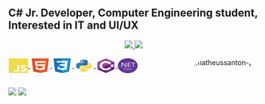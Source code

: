 ## C# Jr. Developer, Computer Engineering student, Interested in IT and UI/UX
<div align="center">
  <a href="https://github.com/matheussanton">
  <img height="180em" src="https://github-readme-stats.vercel.app/api?username=matheussanton&show_icons=true&theme=dracula&include_all_commits=true&count_private=true"/>
  <img height="180em" src="https://github-readme-stats.vercel.app/api/top-langs/?username=matheussanton&layout=compact&langs_count=7&theme=dracula"/>
</div>
<div style="display: inline_block"><br>
  <img align="center" alt="matheussanton-Js" height="30" width="40" src="https://raw.githubusercontent.com/devicons/devicon/master/icons/javascript/javascript-plain.svg">
  <img align="center" alt="matheussanton-HTML" height="30" width="40" src="https://raw.githubusercontent.com/devicons/devicon/master/icons/html5/html5-original.svg">
  <img align="center" alt="matheussanton-CSS" height="30" width="40" src="https://raw.githubusercontent.com/devicons/devicon/master/icons/css3/css3-original.svg">
  <img align="center" alt="matheussanton-Python" height="30" width="40" src="https://raw.githubusercontent.com/devicons/devicon/master/icons/python/python-original.svg">
  <img align="center" alt="matheussanton-Csharp" height="30" width="40" src="https://raw.githubusercontent.com/devicons/devicon/master/icons/csharp/csharp-original.svg">
  <img align="center" alt="matheussanton-dotnet" height="30" width="40" src="https://raw.githubusercontent.com/devicons/devicon/master/icons/dotnetcore/dotnetcore-original.svg">
  <img align="right" alt="matheussanton-pic" height="150" style="border-radius:50px;" src="https://media.discordapp.net/attachments/866475708625059870/952365667686961152/seilaperfilPRETO.jpg">
</div>
  
  ##
 
<div> 
  <a href = "mailto:matheussantong@gmail.com"><img src="https://img.shields.io/badge/-Gmail-%23333?style=for-the-badge&logo=gmail&logoColor=white" target="_blank"></a>
  <a href="https://www.linkedin.com/in/matheus-santon-759198200" target="_blank"><img src="https://img.shields.io/badge/-LinkedIn-%230077B5?style=for-the-badge&logo=linkedin&logoColor=white" target="_blank"></a> 
 
</div>
